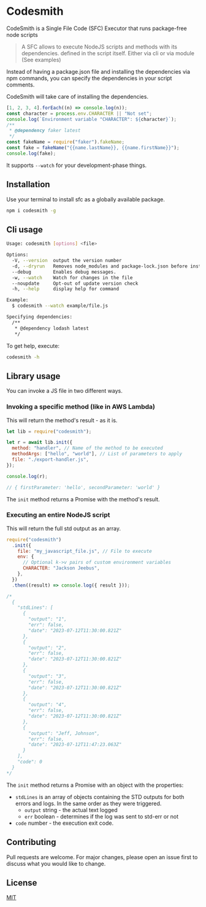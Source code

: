 # Codesmith

CodeSmith is a Single File Code (SFC) Executor that runs package-free node scripts

> A SFC allows to execute NodeJS scripts and methods with its dependencies.
> defined in the script itself. Either via cli or via module (See examples)

Instead of having a package.json file and installing the dependencies via npm
commands, you can specify the dependencies in your script comments.

CodeSmith will take care of installing the dependencies.

```javascript
[1, 2, 3, 4].forEach((n) => console.log(n));
const character = process.env.CHARACTER || "Not set";
console.log(`Environment variable "CHARACTER": ${character}`);
/**
 * @dependency faker latest
 */
const fakeName = require("faker").fakeName;
const fake = fakeName("{{name.lastName}}, {{name.firstName}}");
console.log(fake);
```

It supports `--watch` for your development-phase things.

## Installation

Use your terminal to install sfc as a globally available package.

```bash
npm i codesmith -g
```

## Cli usage

```bash
Usage: codesmith [options] <file>

Options:
  -V, --version  output the version number
  -d, --dryrun   Removes node_modules and package-lock.json before installing dependencies.
  --debug        Enables debug messages.
  -w, --watch    Watch for changes in the file
  --noupdate     Opt-out of update version check
  -h, --help     display help for command

Example:
  $ codesmith --watch example/file.js

Specifying dependencies:
  /**
   * @dependency lodash latest
   */
```

To get help, execute:

```bash
codesmith -h
```

## Library usage

You can invoke a JS file in two different ways.

### Invoking a specific method (like in AWS Lambda)

This will return the method's result - as it is.

```javascript
let lib = require("codesmith");

let r = await lib.init({
  method: "handler", // Name of the method to be executed
  methodArgs: ["hello", "world"], // List of parameters to apply
  file: "./export-handler.js",
});

console.log(r);

// { firstParameter: 'hello', secondParameter: 'world' }
```

The `init` method returns a Promise with the method's result.

### Executing an entire NodeJS script

This will return the full std output as an array.

```javascript
require("codesmith")
  .init({
    file: "my_javascript_file.js", // File to execute
    env: {
      // Optional k->v pairs of custom environment variables
      CHARACTER: "Jackson Jeebus",
    },
  })
  .then((result) => console.log({ result }));

/*
  {
    "stdLines": [
      {
        "output": "1",
        "err": false,
        "date": "2023-07-12T11:30:00.821Z"
      },
      {
        "output": "2",
        "err": false,
        "date": "2023-07-12T11:30:00.821Z"
      },
      {
        "output": "3",
        "err": false,
        "date": "2023-07-12T11:30:00.821Z"
      },
      {
        "output": "4",
        "err": false,
        "date": "2023-07-12T11:30:00.821Z"
      },
      {
        "output": "Jeff, Johnson",
        "err": false,
        "date": "2023-07-12T11:47:23.063Z"
      }
    ],
    "code": 0
  }
*/
```

The `init` method returns a Promise with an object with the properties:

- `stdLines` is an array of objects containing the STD outputs for both
  errors and logs. In the same order as they were triggered.
  - `output` string - the actual text logged
  - `err` boolean - determines if the log was sent to std-err or not
- `code` number - the execution exit code.

## Contributing

Pull requests are welcome. For major changes, please open an issue first to discuss what you would like to change.

## License

[MIT](https://choosealicense.com/licenses/mit/)
